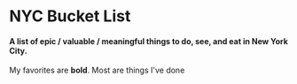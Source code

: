NYC Bucket List
===============

#### A list of epic / valuable / meaningful things to do, see, and eat in New York City. 
 My favorites are **bold**.
 Most are things I've done